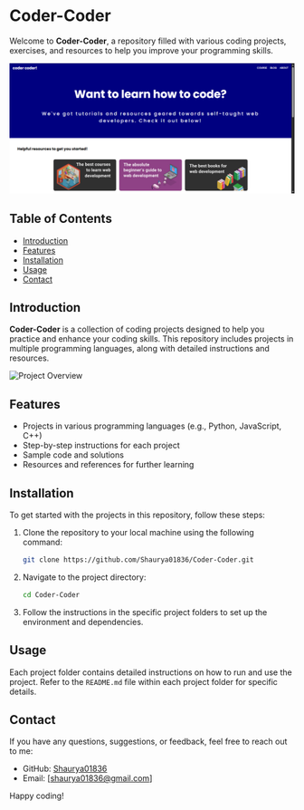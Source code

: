 
# Coder-Coder

Welcome to **Coder-Coder**, a repository filled with various coding projects, exercises, and resources to help you improve your programming skills.

![Banner](Screenshot%20(691).png)

## Table of Contents
- [Introduction](#introduction)
- [Features](#features)
- [Installation](#installation)
- [Usage](#usage)
- [Contact](#contact)

## Introduction
**Coder-Coder** is a collection of coding projects designed to help you practice and enhance your coding skills. This repository includes projects in multiple programming languages, along with detailed instructions and resources.

![Project Overview](Screenshot%20(6912).png)

## Features
- Projects in various programming languages (e.g., Python, JavaScript, C++)
- Step-by-step instructions for each project
- Sample code and solutions
- Resources and references for further learning

## Installation
To get started with the projects in this repository, follow these steps:

1. Clone the repository to your local machine using the following command:
   ```bash
   git clone https://github.com/Shaurya01836/Coder-Coder.git
   ```

2. Navigate to the project directory:
   ```bash
   cd Coder-Coder
   ```

3. Follow the instructions in the specific project folders to set up the environment and dependencies.

## Usage
Each project folder contains detailed instructions on how to run and use the project. Refer to the `README.md` file within each project folder for specific details.

## Contact
If you have any questions, suggestions, or feedback, feel free to reach out to me:

- GitHub: [Shaurya01836](https://github.com/Shaurya01836)
- Email: [shaurya01836@gmail.com]

Happy coding!
```
